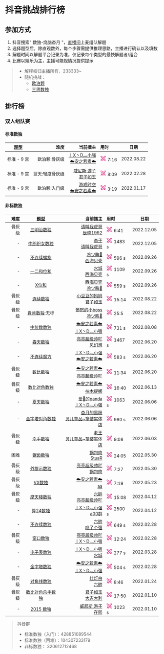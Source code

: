 # 抖音挑战排行榜
<!-- START doctoc generated TOC please keep comment here to allow auto update -->
<!-- DON'T EDIT THIS SECTION, INSTEAD RE-RUN doctoc TO UPDATE -->

<!-- END doctoc generated TOC please keep comment here to allow auto update -->

## 参加方式

1. 抖音搜索" 数独-烧脑杳月 "，[直播间][烧脑数独|杳月]上麦组队解题
2. 选择题型后，除直观数外，每个步骤需提供推理思路，主播进行确认以及填数
3. 解题时间以解题平台记录为准，仅记录每个类型的最快解题者/组合
4. 比赛以娱乐为主，主播可能视情况提供提示

> - 解释权归主播所有，233333~
> - 随机挑战：
>   - [欧泊颗]
>   - [三思数独]

## 排行榜

### 双人组队赛

#### 标准数独

| [题型](SUMMARY.md) |       难度 |                       当前擂主 | 用时                  | 日期         |
|:----------------:|---------:|---------------------------:|:--------------------|------------|
|     标准 - 9 宫     |  欧泊颗:骨灰级 | [丨X丶D灬小强] <br/> [☁️安之若素☁️] | [![挑战]][欧泊颗] 7:16   | 2022.08.22 |
|     标准 - 9 宫     | 蓝天:轻度骨灰级 |      [威尼斯 游子] <br/> [君子如玉] | [![挑战]][轻度骨灰级] 8:09 | 2022.02.28 |
|     标准 - 9 宫     |  欧泊颗:入门级 |    [游戏时空] <br/> [☁️安之若素☁️] | [![挑战]][欧泊颗] 3:19   | 2022.01.17 |

#### 非标数独

<!-- markdownlint-disable MD013 -->
|  难度 | [题型](SUMMARY.md)  |                                           当前擂主 | 用时                      | 日期         |
|----:|:-----------------:|-----------------------------------------------:|:------------------------|------------|
| 骨灰级 |     [三明治数独][]     | [请叫我虎哥][爱🚬的panda]  <br/> [辰晓1992][贝儿童品~童装实体店] | [![挑战]][三明治数独] 6:41     | 2022.12.05 |
|   - |    [牛郎织女数独][]     |                 [李子]  <br/> [请叫我虎哥][爱🚬的panda] | [![挑战]][牛郎织女数独] 1483 s  | 2022.12.05 |
|   - |     [不连续螺旋][]     |                [冷ツ眸🐼][爱🚬的panda] <br/> [西海贝壳] | [![挑战]][不连续螺旋] 596 s    | 2022.09.26 |
|   - |     [一二和位和][]     |                      [水城][威尼斯 游子] <br/> [西海贝壳] | [![挑战]][一二和位和] 1109 s   | 2022.09.26 |
|   - |      [X位和][]      |                [西海贝壳] <br/> [冷ツ眸🐼][爱🚬的panda] | [![挑战]][X位和] 559 s      | 2022.09.26 |
| 骨灰级 |    [连续数独][欧泊颗]    |                          [小豆豆的妈妈] <br/> [君子如玉] | [![挑战]][欧泊颗] 15:14      | 2022.08.22 |
| 骨灰级 | [肯肯数独][肯肯数独说明]:无标 |            [愤怒的小boss] <br/> [冷ツ眸🐼][爱🚬的panda] | [![挑战]][三思数独] 25:5      | 2022.08.22 |
|   - | [中位数数独][中位数数独说明]  |                     [☁️安之若素☁️] <br/> [丨X丶D灬小强] | [![挑战]][中位数数独] 731 s    | 2022.08.08 |
|   - |  [春天数独][春天数独说明]   |                           [亮亮超级帅吖] <br/> [风幻想] | [![挑战]][春天数独] 1467 s    | 2022.06.20 |
|   - | [不连续魔方][不连续魔方说明]  |                     [丨X丶D灬小强] <br/> [☁️安之若素☁️] | [![挑战]][不连续魔方] 583 s    | 2022.06.20 |
| 骨灰级 |    [数比数独][欧泊颗]    |                      [☁️安之若素☁️] <br/> [亮亮超级帅吖] | [![挑战]][欧泊颗] 11:34      | 2022.06.20 |
| 骨灰级 |   [数比对角数独][欧泊颗]   |                        [☁️安之若素☁️] <br/> [柚木提娜] | [![挑战]][欧泊颗] 16:40      | 2022.06.13 |
|   - |  [夏天数独][夏天数独说明]   |                    [爱🚬的panda] <br/> [丨X丶D灬小强] | [![挑战]][夏天数独] 1063 s    | 2022.06.06 |
|   - |    [金字塔对角数独][]    |                     [杳月的黑粉] <br/> [贝儿童品~童装实体店] | [![挑战]][金字塔对角数独] 990 s  | 2022.06.06 |
| 骨灰级 |    [杀手数独][欧泊颗]    |                        [老王] <br/> [贝儿童品~童装实体店] | [![挑战]][欧泊颗] 9:08       | 2022.06.03 |
|  困难 |  [锯齿数独][锯齿数独说明]   |                            [锅包肉] <br/> [StuaR] | [![挑战]][锯齿数独] 24:05     | 2022.05.30 |
| 骨灰级 |   [外提示数独][欧泊颗]    |                           [亮亮超级帅吖] <br/> [锅包肉] | [![挑战]][欧泊颗] 7:27       | 2022.05.30 |
| 骨灰级 |    [VX数独][欧泊颗]    |                         [☁️安之若素☁️]  <br/> [aa] | [![挑战]][欧泊颗] 7:19       | 2022.05.23 |
| 骨灰级 |   [摩天楼数独][欧泊颗]    |                            [六帥] <br/> [亮亮超级帅吖] | [![挑战]][欧泊颗] 15:08      | 2022.04.12 |
|   - |     [算24数独][]     |                         [丨X丶D灬小强] <br/> [a00群] | [![挑战]][算24数独] 2500 s   | 2022.04.12 |
|   - | [不连续数独][不连续数独说明]  |                              [六帥] <br/> [呛了个强] | [![挑战]][不连续数独] 649 s    | 2022.02.28 |
| 骨灰级 |  [窗口数独][窗口数独说明]   |                       [亮亮超级帅吖] <br/> [丨X丶D灬小强] | [![挑战]][欧泊颗] 12:24      | 2022.02.28 |
|   - |     [电子表数独][]     |                   [丨X丶D灬小强] <br/> [水城][威尼斯 游子] | [![挑战]][电子表数独] 277 s    | 2022.03.28 |
|   - |     [金字塔数独][]     |                     [☁️安之若素☁️] <br/> [丨X丶D灬小强] | [![挑战]][金字塔数独] 504 s    | 2022.02.28 |
| 骨灰级 |   [对角线数独][欧泊颗]    |                               [仕灯白] <br/> [六帥] | [![挑战]][欧泊颗] 8:46       | 2022.01.24 |
| 骨灰级 |  [数比对角杀手数独][欧泊颗]  |                            [君子如玉] <br/> [大吉大利] | [![挑战]][欧泊颗] 17:50      | 2022.01.10 |
|   - |    [2015 数独][]    |                            [威尼斯 游子] <br/> [在熙] | [![挑战]][2015 数独] 1023 s | 2022.01.10 |
<!-- markdownlint-enable MD013 -->

> 抖音群
>
> - 标准数独（入门）：428851089544
> - 标准数独（困难）：104307233179
> - 非标数独：       320612712468

<!-- 用户 -->

[烧脑数独|杳月]: https://www.douyin.com/user/MS4wLjABAAAAp0G7R9sryGmDiYJ2X9whbMDB34rrkln-wdYjrHhmd8s

[在熙]: https://www.douyin.com/user/MS4wLjABAAAAr90Iu9lNl52tkiDKnJ2NSeT1Fq9CjoKG56EsuzsTYIw

[君子如玉]: https://www.douyin.com/user/MS4wLjABAAAAOwWDJybtaKiSQ7sXTaJ_Eq3Do-rTdpMPXJ_iBFYSzHOhu3xHd8xM7U70ZJfShlUx

[☁️安之若素☁️]: https://www.douyin.com/user/MS4wLjABAAAABpoXLOur7nmwDrbJ1eltxG9fZLEcM2HLib6wr-lj9c4

[丨X丶D灬小强]: https://www.douyin.com/user/MS4wLjABAAAAyVGKMF1ClwyBZpOIzzusARy7RCEpBYu4JYUbxh25FO0

[大吉大利]: https://www.douyin.com/user/MS4wLjABAAAAu0K1S6JaXEI_eF3t5BKkQp1IvXKgICyk8705BJgdLUQ

[威尼斯 游子]: https://www.douyin.com/user/MS4wLjABAAAA3kUIeVO_WtPzBMav51WnpiIORWVg8Hap4n9b2pqRFDDsFLyUrFHL0bwSCHW3bcRu

[游戏时空]: https://www.douyin.com/user/MS4wLjABAAAAClE8Wxycs_YCw-_Muz9Y1d4pQFCXJuHaTF_aV_m8bqctMZDXLbv273fVs2ONhunA

[亮亮超级帅吖]: https://www.douyin.com/user/MS4wLjABAAAAUAu42n-WJ8eCFzEmrjF_9I6Ga6HMBCDqoIjuisR0XMY

[仕灯白]: https://www.douyin.com/user/MS4wLjABAAAAtJIjJolsrt2icb6UTwrGpsBDCWm2gKP6DLZ8STeA72s

[六帥]: https://www.douyin.com/user/MS4wLjABAAAAa42yXW6piGVSOQzqt8QaPvNJyd76hirRqrd2g2JLg28

[a00群]: https://www.douyin.com/user/MS4wLjABAAAAoUvD1RKV1KJP9xG6vcN7FJiGhCRzPaIRj9195-Ks88A

[呛了个强]: https://www.douyin.com/user/MS4wLjABAAAAIfAl4D-i7Qs54sw7BolNGdrYR7G4geNA1-n0Hmid7iE

[老王]: https://www.douyin.com/user/MS4wLjABAAAAmYEOeMJVGc0WJG-9gT7zjQGlJijUTWp6wKZsHL8g9Tw

[西海贝壳]: https://www.douyin.com/user/MS4wLjABAAAA2vQad7W6MEZsLm7K8QdphruVt6Ws6R0wrki_Clve15E

[贝儿童品~童装实体店]: https://www.douyin.com/user/MS4wLjABAAAAEZhTUqew4r8FTqs7JPckH6985gOjhxkkl8PRVDmBCl4

[aa]: https://www.douyin.com/user/MS4wLjABAAAA4Vc8VIRaZDgV8D2tmbsa1W-3kr5Cd8x7SRUUKo1eqZH74zfF8KxxbVjRDE40judr

[锅包肉]: https://www.douyin.com/user/MS4wLjABAAAA3VFpYNMbfQBrmcNT-q04ESifBSu8iTm2-1I1hG2ZzZU

[StuaR]: https://www.douyin.com/user/MS4wLjABAAAAoOldJ8GXIkI9VNfNL6xCd9akKk9xsMTBuDQ5VfmXo7w

[杳月的黑粉]: https://www.douyin.com/user/MS4wLjABAAAA7A-slHiryy0RCD2_SeQJn8oUCSuA4xprBY_CFkNAujI

[爱🚬的panda]: https://www.douyin.com/user/MS4wLjABAAAAeT-8z0D9vazZfw1bMdxR5Toz4-G7NXpCChZTjhasa2Q

[柚木提娜]: https://www.douyin.com/user/MS4wLjABAAAAN-a-87YZx_Fv7q7-dmqnautsdJVgpfCDKWKWYBj6kYU

[风幻想]: https://www.douyin.com/user/MS4wLjABAAAAwFiyKr4omGhKmfJJtNjGtigNJaRMcQVP31nbiuayS2w

[愤怒的小boss]: https://www.douyin.com/user/MS4wLjABAAAAoW1HxpaalhUEaILfKbDLUyB29KdJf1Q6EXMONdlVLyr0p6NU5Erq1_uD8A9oub5y

[小豆豆的妈妈]: https://www.douyin.com/user/MS4wLjABAAAAcibSdwPUGuIz96AfQiyppUvUgP9FdvSjnGM8ye10mlg

[李子]: https://www.douyin.com/user/MS4wLjABAAAAXRc4Y6ZgQTQI1YJkOLR569t1gBgP7bv8zpxkHSAssZGRBH_Gl7T4BsaC7tr0AnP1

<!-- 题库 -->

[轻度骨灰级]: https://www.oubk.com/super-sudoku/insane

[欧泊颗]: https://p.oubk.com/pk

[三思数独]: https://www.12634.com/pk

[窗口数独说明]: 非标数独/9宫/额外区域类/绝对区域/额外宫类/窗口数独.md

[2015 数独]: http://www.sudokufans.org.cn/lx/game.index.php?type=ts4

[不连续魔方说明]: 非标数独/魔方/不连续魔方.md

[不连续魔方]: http://www.sudokufans.org.cn/lx/game.index.php?type=ncmf

[电子表数独]: http://www.sudokufans.org.cn/lx/game.index.php?type=clk2

[不连续数独说明]: 非标数独/9宫/计算类/内提示类/单标类/连续类/不连续数独.md

[不连续数独]: http://www.sudokufans.org.cn/lx/game.index.php?type=nc

[金字塔数独]: http://www.sudokufans.org.cn/lx/game.index.php?type=xx

[金字塔对角数独]: http://www.sudokufans.org.cn/lx/game.index.php?type=xxx

[X位和]: http://www.sudokufans.org.cn/lx/game.index.php?type=xsum2

[算24数独]: http://www.sudokufans.org.cn/lx/game.index.php?type=z24

[锯齿数独说明]: 非标数独/9宫/异形类/锯齿数独.md

[锯齿数独]: https://cn.puzzle-jigsaw-sudoku.com/?size=8

[中位数数独]: http://www.sudokufans.org.cn/lx/game.index.php?type=px2

[中位数数独说明]: 非标数独/9宫/比大小类/中位数数独.md

[春天数独]: http://www.sudokufans.org.cn/lx/game.index.php?type=ts2

[春天数独说明]: 非标数独/9宫/候选类/春天数独.md

[夏天数独]: http://www.sudokufans.org.cn/lx/game.index.php?type=ts5

[夏天数独说明]: 非标数独/9宫/候选类/夏天数独.md

[肯肯数独说明]: 非标数独/9宫/计算类/内提示类/肯肯数独.md

[一二和位和]: 非标数独/9宫/计算类/外提示类/一二和位和数独.md

[不连续螺旋]: 非标数独/9宫/计算类/内提示类/单标类/连续类/不连续螺旋.md

[牛郎织女数独]: 非标数独/9宫/候选类/牛郎织女数独.md

[三明治数独]: 非标数独/9宫/计算类/外提示类/三明治数独.md

[挑战]: images/挑战20x20.png
